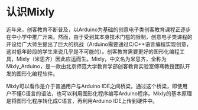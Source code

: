 # 认识Mixly

近年来，创客教育不断普及，以Arduino为基础的创意电子类创客教育课程正逐步在中小学中推广开来。然而，由于受到其本身技术门槛的限制，创意电子类课程的开设给广大师生提出了巨大的挑战（Arduino需要通过C/C++语言编程实现创意，这对低年龄段的学生来说几乎是不可能的）。创客教育需要更好的图形化编程工具，Mixly（米思齐）因此应运而生。Mixly，中文名为米思齐，全称为Mixly\_Arduino，是一款由北京师范大学教育学部创客教育实验室傅骞教授团队开发的图形化编程软件。

Mixly可以看作是介于普通用户与Arduino IDE之间桥梁，通过这个桥梁，即使用户不懂C语言的语法，也可以利用图形化程序编写Arduino程序。Mixly的基本原理是将图形化程序转化成C语言，再利用Arduino IDE上传到硬件中。

